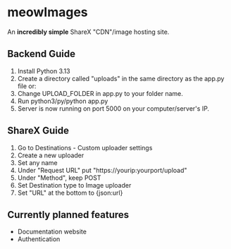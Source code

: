 # meowImages

An **incredibly simple** ShareX "CDN"/image hosting site.

## Backend Guide
1. Install Python 3.13
2. Create a directory called "uploads" in the same directory as the app.py file or:
3. Change UPLOAD_FOLDER in app.py to your folder name.
4. Run python3/py/python app.py
5. Server is now running on port 5000 on your computer/server's IP.

## ShareX Guide

1. Go to Destinations - Custom uploader settings
2. Create a new uploader
3. Set any name
4. Under "Request URL" put "https://yourip:yourport/upload"
5. Under "Method", keep POST
6. Set Destination type to Image uploader
7. Set "URL" at the bottom to {json:url}

## Currently planned features

* Documentation website
* Authentication
